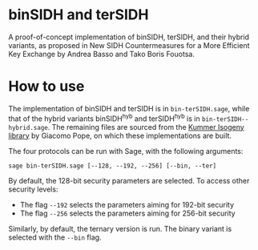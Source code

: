 # binSIDH and terSIDH

A proof-of-concept implementation of binSIDH, terSIDH, and their hybrid variants, as proposed in New SIDH Countermeasures for a More Efficient Key Exchange by Andrea Basso and Tako Boris Fouotsa.

# How to use

The implementation of binSIDH and terSIDH is in `bin-terSIDH.sage`, while that of the hybrid variants binSIDH<sup>hyb</sup> and terSIDH<sup>hyb</sup> is in `bin-terSIDH--hybrid.sage`. The remaining files are sourced from the [Kummer Isogeny library](https://github.com/jack4818/KummerIsogeny) by Giacomo Pope, on which these implementations are built.

The four protocols can be run with Sage, with the following arguments:

```
sage bin-terSIDH.sage [--128, --192, --256] [--bin, --ter]
```

By default, the 128-bit security parameters are selected. To access other security levels:
  - The flag `--192` selects the parameters aiming for 192-bit security 
  - The flag `--256` selects the parameters aiming for 256-bit security 

Similarly, by default, the ternary version is run. The binary variant is selected with the `--bin` flag.

